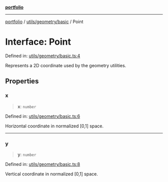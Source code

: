 [**portfolio**](../../../../README.md)

***

[portfolio](../../../../modules.md) / [utils/geometry/basic](../README.md) / Point

# Interface: Point

Defined in: [utils/geometry/basic.ts:4](https://github.com/tnorlund/Portfolio/blob/ed809a84b311878a5d5ab0478e10ed8cf2141530/portfolio/utils/geometry/basic.ts#L4)

Represents a 2D coordinate used by the geometry utilities.

## Properties

### x

> **x**: `number`

Defined in: [utils/geometry/basic.ts:6](https://github.com/tnorlund/Portfolio/blob/ed809a84b311878a5d5ab0478e10ed8cf2141530/portfolio/utils/geometry/basic.ts#L6)

Horizontal coordinate in normalized [0,1] space.

***

### y

> **y**: `number`

Defined in: [utils/geometry/basic.ts:8](https://github.com/tnorlund/Portfolio/blob/ed809a84b311878a5d5ab0478e10ed8cf2141530/portfolio/utils/geometry/basic.ts#L8)

Vertical coordinate in normalized [0,1] space.
